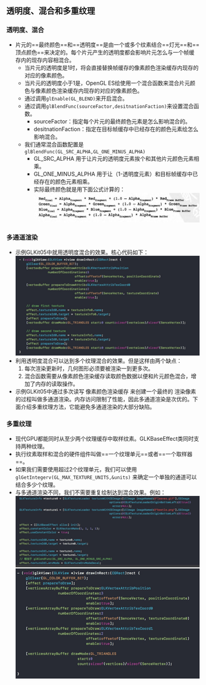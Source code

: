 ## 透明度、混合和多重纹理
### 透明度、混合
- 片元的==最终颜色==和==透明度==是由一个或多个纹素结合==灯光==和==顶点颜色==来决定的。每个片元产生的透明度都会影响片元怎么与一个帧缓存内的现存内容相混合。
	- 当片元的透明度是1时，将会直接替换帧缓存的像素颜色渲染缓存内现存的对应的像素颜色。
	- 当片元的透明度小于1是，OpenGL ES绘使用一个混合函数来混合片元颜色与像素颜色渲染缓存内现存的对应的像素颜色。 
	- 通过调用`glEnable(GL_BLEND)`来开启混合。
	- 通过调用`glBlendFunc(sourceFactor,desitnationFaction)`来设置混合函数。
		- sourceFactor：指定每个片元的最终颜色元素是怎么影响混合的。
		- desitnationFaction：指定在目标帧缓存中已经存在的颜色元素绘怎么影响混合。
	- 我们通常混合函数配置是`glBlendFunc(GL_SRC_ALPHA,GL_ONE_MINUS_ALPHA)`
		- GL_SRC_ALPHA 用于让片元的透明度元素挨个和其他片元颜色元素相乘。
		- GL_ONE_MINUS_ALPHA 用于让（1-透明度元素）和目标帧缓存中已经存在的颜色元素相乘。
		- 实际最终颜色就是用下面公式计算的：![](media/11.jpg)

### 多通道渲染
- 示例GLKit05中就用透明度混合的效果。核心代码如下：![](media/12.jpg)
- 利用透明度混合可以达到多个纹理混合的效果。但是这样由两个缺点：
	1. 每次渲染更新时，几何图形必须要被渲染一到更多次。
	2. 混合函数需要从像素颜色渲染缓存读取颜色数据以便和片元颜色混合，增加了内存的读取操作。
- 示例GLKit05中通过多次读写 像素颜色渲染缓存 来创建一个最终的 渲染像素 的过程叫做多通道渲染。内存访问限制了性能，因此多通道渲染是次优的。下面介绍多重纹理方法，它能避免多通道渲染的大部分缺陷。

### 多重纹理
- 现代GPU都能同时从至少两个纹理缓存中取样纹素。GLKBaseEffect类同时支持两种纹理。
- 执行纹素取样和混合的硬件组件叫做==一个纹理单元==或者==一个取样器==。
- 如果我们需要使用超过2个纹理单元，我们可以使用`glGetIntegerv(GL_MAX_TEXTURE_UNITS,&units)` 来确定一个单独的通道可以结合多少个纹理。
- 与多通道渲染不同，我们不需要重复绘制达到混合效果。例如：![](media/13.jpg)![](media/14.jpg)



